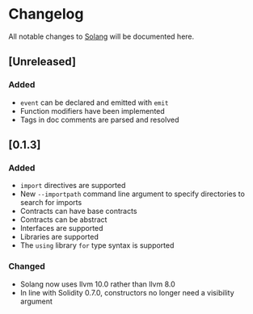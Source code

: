# Changelog
All notable changes to [Solang](https://github.com/hyperledger-labs/solang/)
will be documented here.

## [Unreleased]

### Added
- `event` can be declared and emitted with `emit`
- Function modifiers have been implemented
- Tags in doc comments are parsed and resolved

## [0.1.3]

### Added
- `import` directives are supported
- New `--importpath` command line argument to specify directories to search for imports
- Contracts can have base contracts
- Contracts can be abstract
- Interfaces are supported
- Libraries are supported
- The `using` library `for` type syntax is supported

### Changed
- Solang now uses llvm 10.0 rather than llvm 8.0
- In line with Solidity 0.7.0, constructors no longer need a visibility argument